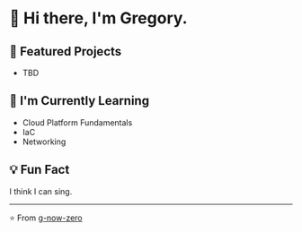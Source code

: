 # 👋 Hi there, I'm Gregory.

## 🌟 Featured Projects
- TBD

## 🌱 I'm Currently Learning
- Cloud Platform Fundamentals
- IaC
- Networking

## 💡 Fun Fact
I think I can sing.

---
⭐️ From [g-now-zero](https://github.com/g-now-zero)
